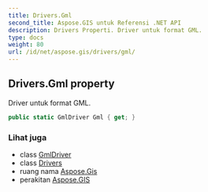 ```yaml
---
title: Drivers.Gml
second_title: Aspose.GIS untuk Referensi .NET API
description: Drivers Properti. Driver untuk format GML.
type: docs
weight: 80
url: /id/net/aspose.gis/drivers/gml/
---
```

## Drivers.Gml property

Driver untuk format GML.

```csharp
public static GmlDriver Gml { get; }
```

### Lihat juga

* class [GmlDriver](../../../aspose.gis.formats.gml/gmldriver/)
* class [Drivers](../)
* ruang nama [Aspose.Gis](../../drivers/)
* perakitan [Aspose.GIS](../../../)


